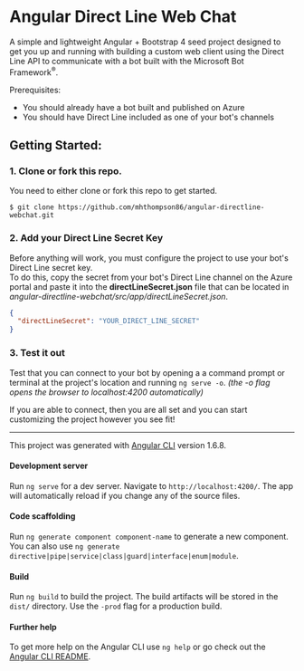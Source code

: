 # Angular Direct Line Web Chat

A simple and lightweight Angular + Bootstrap 4 seed project designed to get you up and running with building 
a custom web client using the Direct Line API to communicate with a bot built with the Microsoft Bot Framework<sup>&reg;</sup>.

Prerequisites:
* You should already have a bot built and published on Azure
* You should have Direct Line included as one of your bot's channels
 
 
 ## Getting Started:
 
 ### 1. Clone or fork this repo.
 You need to either clone or fork this repo to get started.
 ```shell
 $ git clone https://github.com/mhthompson86/angular-directline-webchat.git
 ```
 ### 2. Add your Direct Line Secret Key
 Before anything will work, you must configure the project to use your bot's Direct Line secret key.  
 To do this, copy the secret from your bot's Direct Line channel on the Azure portal and paste it into the 
 __directLineSecret.json__ file that can be located in 
 _angular-directline-webchat/src/app/directLineSecret.json_.
 
 ```json
 {
   "directLineSecret": "YOUR_DIRECT_LINE_SECRET"
 }

 ```
 
 ### 3. Test it out
 Test that you can connect to your bot by opening a a command prompt or terminal at the project's location and
  running `ng serve -o`. _(the -o flag opens the browser to localhost:4200 automatically)_
 
 If you are able to connect, then you are all set and you can start customizing the project however you see fit!
  
--------------------------------------

This project was generated with [Angular CLI](https://github.com/angular/angular-cli) version 1.6.8.

#### Development server

Run `ng serve` for a dev server. Navigate to `http://localhost:4200/`. The app will automatically reload if you change any of the source files.

#### Code scaffolding

Run `ng generate component component-name` to generate a new component. You can also use `ng generate directive|pipe|service|class|guard|interface|enum|module`.

#### Build

Run `ng build` to build the project. The build artifacts will be stored in the `dist/` directory. Use the `-prod` flag for a production build.

#### Further help

To get more help on the Angular CLI use `ng help` or go check out the [Angular CLI README](https://github.com/angular/angular-cli/blob/master/README.md).
